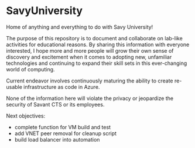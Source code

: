 # SavyUniversity
Home of anything and everything to do with Savy University!

The purpose of this repository is to document and collaborate on lab-like activities for educational reasons.  By sharing this information with everyone interested, I hope more and more people will grow their own sense of discovery and excitement when it comes to adopting new, unfamiliar technologies and continuing to expand their skill sets in this ever-changing world of computing.

Current endeavor involves continuously maturing the ability to create re-usable infrastructure as code in Azure.

None of the information here will violate the privacy or jeopardize the security of Savant CTS or its employees.

Next objectives:
- complete function for VM build and test
- add VNET peer removal for cleanup script
- build load balancer into automation